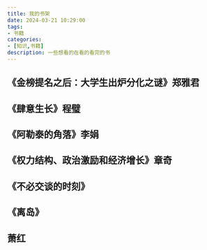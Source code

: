 ```yaml
---
title: 我的书架
date: 2024-03-21 10:29:00
tags:
- 书籍
categories:
- [知识,书籍]
description: 一些想看的在看的看完的书
---
```

## 《金榜提名之后：大学生出炉分化之谜》郑雅君

## 《肆意生长》程璧

## 《阿勒泰的角落》李娟

## 《权力结构、政治激励和经济增长》章奇

## 《不必交谈的时刻》

## 《离岛》

## 萧红